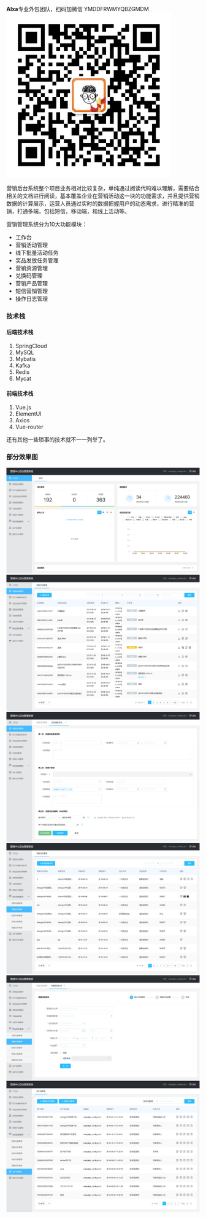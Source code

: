 **Alxa**专业外包团队，扫码加微信 YMDDFRWMYQBZGMDM  
![Image text](campaign-picture/wx.jpg)  

营销后台系统整个项目业务相对比较复杂，单纯通过阅读代码难以理解，需要结合相关的文档进行阅读，基本覆盖企业在营销活动这一块的功能需求，并且提供营销数据的计算展示，运营人员通过实时的数据把握用户的动态需求，进行精准的营销，打通多端，包括短信，移动端，和线上活动等。

营销管理系统分为10大功能模块：

* 工作台
* 营销活动管理
* 线下批量活动任务
* 奖品发放任务管理
* 营销资源管理
* 兑换码管理
* 营销产品管理
* 短信营销管理
* 操作日志管理



### 技术栈
#### 后端技术栈
1. SpringCloud
2. MySQL
3. Mybatis
4. Kafka
5. Redis
6. Mycat

#### 前端技术栈
1. Vue.js
2. ElementUI
3. Axios
4. Vue-router

还有其他一些琐事的技术就不一一列举了。

### 部分效果图
![Image text](campaign-picture/工作台.png) 
![Image text](campaign-picture/营销活动管理.png) 
![Image text](campaign-picture/创建营销活动.png) 
![Image text](campaign-picture/短信营销任务管理.png) 
![Image text](campaign-picture/新建短信营销任务.png) 
![Image text](campaign-picture/用户组管理.png) 
